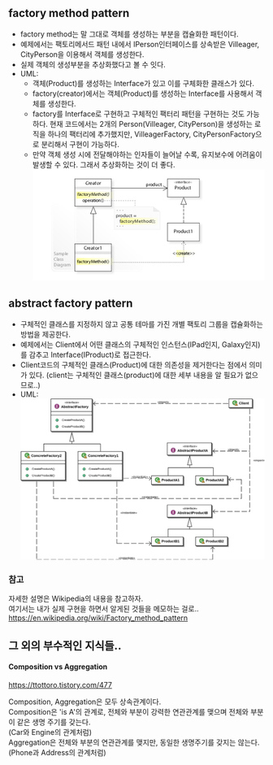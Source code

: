 ## factory method pattern
 - factory method는 말 그대로 객체를 생성하는 부분을 캡슐화한 패턴이다.
 - 예제에서는 팩토리메서드 패턴 내에서 IPerson인터페이스를 상속받은 Villeager, CityPerson을 이용해서 객체를 생성한다.
 - 실제 객체의 생성부분을 추상화했다고 볼 수 잇다.
 - UML: 
   - 객체(Product)를 생성하는 Interface가 있고 이를 구체화한 클래스가 있다.
   - factory(creator)에서는 객체(Product)를 생성하는 Interface를 사용해서 객체를 생성한다.
   - factory를 Interface로 구현하고 구체적인 팩터리 패턴을 구현하는 것도 가능하다.
 현재 코드에서는 2개의 Person(Villeager, CityPerson)을 생성하는 로직을 하나의 팩터리에  추가했지만, VilleagerFactory, CityPersonFactory으로 분리해서 구현이 가능하다. 
   - 만약 객체 생성 시에 전달해야하는 인자들이 늘어날 수록, 유지보수에 어려움이 발생할 수 있다. 그래서 추상화하는 것이 더 좋다. 
![img](./img/W3sDesign_Factory_Method_Design_Pattern_UML.jpg)
 
## abstract factory pattern
 - 구체적인 클래스를 지정하지 않고 공통 테마를 가진 개별 팩토리 그룹을 캡슐화하는 방법을 제공한다.   
 - 예제에서는 Client에서 어떤 클래스의 구체적인 인스턴스(IPad인지, Galaxy인지)를 감추고 Interface(IProduct)로 접근한다.
 - Client코드의 구체적인 클래스(Product)에 대한 의존성을 제거한다는 점에서 의미가 있다.
 (client는 구체적인 클래스(product)에 대한 세부 내용을 알 필요가 없으므로..)
 - UML:
 ![img](./img/1920px-Abstract_factory_UML.svg.png)  


### 참고
자세한 설명은 Wikipedia의 내용을 참고하자.  
여기서는 내가 실제 구현을 하면서 알게된 것들을 메모하는 걸로..  
https://en.wikipedia.org/wiki/Factory_method_pattern
  
  
## 그 외의 부수적인 지식들..
#### Composition vs Aggregation
https://ttottoro.tistory.com/477
  
Composition, Aggregation은 모두 상속관계이다.  
Composition은 'is A'의 관계로, 전체와 부분이 강력한 연관관계를 맺으며 전체와 부분이 같은 생명 주기를 갖는다.  
(Car와 Engine의 관계처럼)  
Aggregation은 전체와 부분의 연관관계를 맺지만, 동일한 생명주기를 갖지는 않는다.
(Phone과 Address의 관계처럼)  
